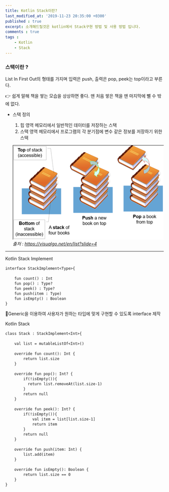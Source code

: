 ```yaml
---
title: Kotlin Stack이란?
last_modified_at: '2019-11-23 20:35:00 +0300'
published : true
excerpt: 소개해드릴것은 kotlin에서 Stack구현 방법 및 사용 방법 입니다.
comments : true
tags :
    - Kotlin
    - Stack
---
```


### 스택이란 ?

List In First Out의 형태를 가지며 입력은 push, 출력은 pop, peek는 top이라고 부른다.

👉 쉽게 말해 책을 쌓는 모습을 상상하면 좋다. 맨 처음 쌓은 책을 맨 마지막에 뺄 수 밖에 없다.

- 스택 정의
    1. 힙 영역 메모리에서 일반적인 데이터를 저장하는 스택
    2. 스택 영역 메모리에서 프로그램의 각 분기점에 변수 같은 정보를 저장하기 위한 스택

    ![](/assets/images/2019/11/stack/1.png)*출처 : https://visualgo.net/en/list?slide=4*
---

Kotlin Stack Implement

    interface StackImplement<Type>{

        fun count() : Int
        fun pop() : Type?
        fun peek() : Type?
        fun push(item : Type)
        fun isEmpty() : Boolean
    }

🔨Generic을 이용하여 사용자가 원하는 타입에 맞게 구현할 수 있도록 interface 제작

Kotlin Stack

    class Stack : StackImplement<Int>{

        val list = mutableListOf<Int>()

        override fun count(): Int {
            return list.size
        }

        override fun pop(): Int? {
            if(!isEmpty()){
              return list.removeAt(list.size-1)
            }
            return null
        }

        override fun peek(): Int? {
            if(!isEmpty()){
                val item = list[list.size-1]
                return item
            }
            return null
        }

        override fun push(item: Int) {
            list.add(item)
        }

        override fun isEmpty(): Boolean {
            return list.size == 0
        }
    }

